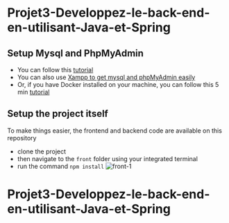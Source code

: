 # Projet3-Developpez-le-back-end-en-utilisant-Java-et-Spring

## Setup Mysql and PhpMyAdmin

- You can follow this [tutorial](https://openclassrooms.com/fr/courses/6971126-implementez-vos-bases-de-donnees-relationnelles-avec-sql )
- You can also use [Xampp to get mysql and phpMyAdmin easily](https://www.apachefriends.org/)
- Or, if you have Docker installed on your machine, you can follow this 5 min [tutorial](https://tecadmin.net/docker-compose-for-mysql-with-phpmyadmin/)

## Setup the project itself
To make things easier, the frontend and backend code are available on this repository

- clone the project
- then navigate to the `front` folder using your integrated terminal
- run the command `npm install`
  ![front-1](https://github.com/user-attachments/assets/ba44eb81-a50e-4c1c-9359-40eb7f7b76a9)

# Projet3-Developpez-le-back-end-en-utilisant-Java-et-Spring
